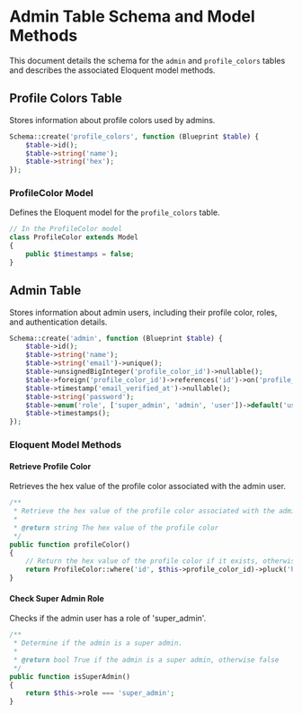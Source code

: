 # Admin Table Schema and Model Methods

This document details the schema for the `admin` and `profile_colors` tables and describes the associated Eloquent model methods.

## Profile Colors Table

Stores information about profile colors used by admins.

```php
Schema::create('profile_colors', function (Blueprint $table) {
    $table->id();
    $table->string('name');
    $table->string('hex');
});
```

### ProfileColor Model

Defines the Eloquent model for the `profile_colors` table.

```php
// In the ProfileColor model
class ProfileColor extends Model
{
    public $timestamps = false;
}
```

## Admin Table

Stores information about admin users, including their profile color, roles, and authentication details.

```php
Schema::create('admin', function (Blueprint $table) {
    $table->id();
    $table->string('name');
    $table->string('email')->unique();
    $table->unsignedBigInteger('profile_color_id')->nullable();
    $table->foreign('profile_color_id')->references('id')->on('profile_colors')->onDelete('set null');
    $table->timestamp('email_verified_at')->nullable();
    $table->string('password');
    $table->enum('role', ['super_admin', 'admin', 'user'])->default('user');
    $table->timestamps();
});
```

### Eloquent Model Methods

#### Retrieve Profile Color

Retrieves the hex value of the profile color associated with the admin user.

```php
/**
 * Retrieve the hex value of the profile color associated with the admin user.
 *
 * @return string The hex value of the profile color
 */
public function profileColor()
{
    // Return the hex value of the profile color if it exists, otherwise return the hex of the first color
    return ProfileColor::where('id', $this->profile_color_id)->pluck('hex')->first() ?? ProfileColor::first()->hex;
}
```

#### Check Super Admin Role

Checks if the admin user has a role of 'super_admin'.

```php
/**
 * Determine if the admin is a super admin.
 *
 * @return bool True if the admin is a super admin, otherwise false
 */
public function isSuperAdmin()
{
    return $this->role === 'super_admin';
}
```
